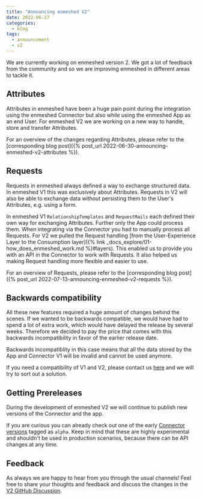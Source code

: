 ```yaml
---
title: "Announcing enmeshed V2"
date: 2022-06-27
categories:
  - blog
tags:
  - announcement
  - v2
---
```


We are currently working on enmeshed version 2. We got a lot of feedback from the community and so we are improving enmeshed in different areas to tackle it.

## Attributes

Attributes in enmeshed have been a huge pain point during the integration using the enmeshed Connector but also while using the enmeshed App as an end User. For enmeshed V2 we are working on a new way to handle, store and transfer Attributes.

For an overview of the changes regarding Attributes, please refer to the [corresponding blog post]({% post_url 2022-06-30-announcing-enmeshed-v2-attributes %}).

## Requests

Requests in enmeshed always defined a way to exchange structured data. In enmeshed V1 this was exclusively about Attributes. Requests in V2 will also be able to exchange data without persisting them to the User's Attributes, e.g. using a form.

In enmeshed V1 `RelationshipTemplates` and `RequestMails` each defined their own way for exchanging Attributes. Further only the App could process them. When integrating via the Connector you had to manually process all Requests. For V2 we pulled the Request handling [from the User-Experience Layer to the Consumption layer]({% link _docs_explore/01-how_does_enmeshed_work.md %}#layers). This enabled us to provide you with an API in the Connector to work with Requests. It also helped us making Request handling more flexible and easier to use.

For an overview of Requests, please refer to the [corresponding blog post]({% post_url 2022-07-13-announcing-enmeshed-v2-requests %}).

## Backwards compatibility

All these new features required a huge amount of changes behind the scenes. If we wanted to be backwards compatible, we would have had to spend a lot of extra work, which would have delayed the release by several weeks. Therefore we decided to pay the price that comes with this backwards incompatibility in favor of the earlier release date.

Backwards incompatiblity in this case means that all the data stored by the App and Connector V1 will be invalid and cannot be used anymore.

If you need a compatibility of V1 and V2, please contact us [here](https://www.js-soft.com/enmeshed/) and we will try to sort out a solution.

## Getting Prereleases

During the development of enmeshed V2 we will continue to publish new versions of the Connector and the app.

If you are curious you can already check out one of the early [Connector versions](https://github.com/nmshd/cns-connector/pkgs/container/connector/versions) tagged as `alpha`. Keep in mind that these are highly experimental and shouldn't be used in production scenarios, because there can be API changes at any time.

## Feedback

As always we are happy to hear from you through the usual channels! Feel free to share your thoughts and feedback and discuss the changes in the [V2 GitHub Discussion](https://github.com/nmshd/feedback/discussions/17).
